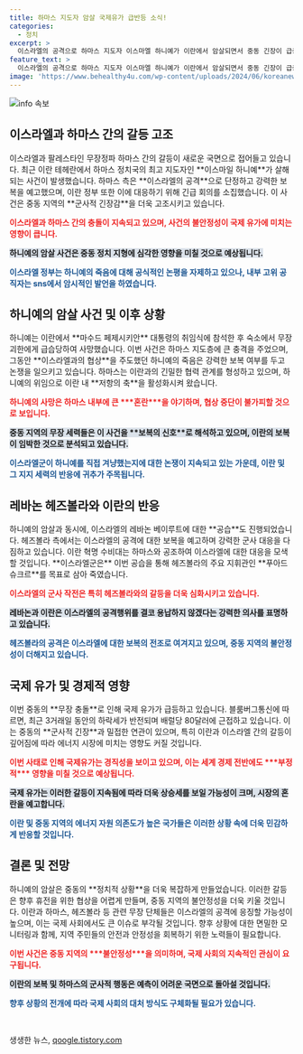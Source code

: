 ```yaml
---
title: 하마스 지도자 암살 국제유가 급반등 소식!
categories:
  - 정치
excerpt: >
  이스라엘의 공격으로 하마스 지도자 이스마엘 하니예가 이란에서 암살되면서 중동 긴장이 급증하고 국제유가는 급등세를 보이고 있다. 이란과 하마스는 이스라엘의 보복을 경고하며 무장단체들의 저항이 예고되고 있다.
feature_text: >
  이스라엘의 공격으로 하마스 지도자 이스마엘 하니예가 이란에서 암살되면서 중동 긴장이 급증하고 국제유가는 급등세를 보이고 있다. 이란과 하마스는 이스라엘의 보복을 경고하며 무장단체들의 저항이 예고되고 있다.
image: 'https://www.behealthy4u.com/wp-content/uploads/2024/06/koreanews.jpg'
---
```


<p><img src="https://www.behealthy4u.com/wp-content/uploads/2024/06/koreanews.jpg" alt="info 속보" /></p>

<h2 data-ke-size="size26">이스라엘과 하마스 간의 갈등 고조</h2>

<p data-ke-size="size16">이스라엘과 팔레스타인 무장정파 하마스 간의 갈등이 새로운 국면으로 접어들고 있습니다. 최근 이란 테헤란에서 하마스 정치국의 최고 지도자인 **이스마일 하니예**가 살해되는 사건이 발생했습니다. 하마스 측은 **이스라엘의 공격**으로 단정하고 강력한 보복을 예고했으며, 이란 정부 또한 이에 대응하기 위해 긴급 회의를 소집했습니다. 이 사건은 중동 지역의 **군사적 긴장감**을 더욱 고조시키고 있습니다.</p>

<p data-ke-size="size16"><b><span style="color: #ee2323;">이스라엘과 하마스 간의 충돌이 지속되고 있으며, 사건의 불안정성이 국제 유가에 미치는 영향이 큽니다.</span></b></p>

<p data-ke-size="size16"><b><span style="background-color: #21538527;">하니예의 암살 사건은 중동 정치 지형에 심각한 영향을 미칠 것으로 예상됩니다.</span></b></p>

<p data-ke-size="size16"><b><span style="color: #1a5490;">이스라엘 정부는 하니예의 죽음에 대해 공식적인 논평을 자제하고 있으나, 내부 고위 공직자는 sns에서 암시적인 발언을 하였습니다.</span></b></p>

<h2 data-ke-size="size26">하니예의 암살 사건 및 이후 상황</h2>

<p data-ke-size="size16">하니예는 이란에서 **마수드 페제시키안** 대통령의 취임식에 참석한 후 숙소에서 무장 괴한에게 급습당하여 사망했습니다. 이번 사건은 하마스 지도층에 큰 충격을 주었으며, 그동안 **이스라엘과의 협상**을 주도했던 하니예의 죽음은 강력한 보복 여부를 두고 논쟁을 일으키고 있습니다. 하마스는 이란과의 긴밀한 협력 관계를 형성하고 있으며, 하니예의 위임으로 이란 내 **저항의 축**을 활성화시켜 왔습니다.</p>

<p data-ke-size="size16"><b><span style="color: #ee2323;">하니예의 사망은 하마스 내부에 큰 ***혼란***을 야기하며, 협상 중단이 불가피할 것으로 보입니다.</span></b></p>

<p data-ke-size="size16"><b><span style="background-color: #21538527;">중동 지역의 무장 세력들은 이 사건을 **보복의 신호**로 해석하고 있으며, 이란의 보복이 임박한 것으로 분석되고 있습니다.</span></b></p>

<p data-ke-size="size16"><b><span style="color: #1a5490;">이스라엘군이 하니예를 직접 겨냥했는지에 대한 논쟁이 지속되고 있는 가운데, 이란 및 그 지지 세력의 반응에 귀추가 주목됩니다.</span></b></p>

<h2 data-ke-size="size26">레바논 헤즈볼라와 이란의 반응</h2>

<p data-ke-size="size16">하니예의 암살과 동시에, 이스라엘의 레바논 베이루트에 대한 **공습**도 진행되었습니다. 헤즈볼라 측에서는 이스라엘의 공격에 대한 보복을 예고하며 강력한 군사 대응을 다짐하고 있습니다. 이란 혁명 수비대는 하마스와 공조하여 이스라엘에 대한 대응을 모색할 것입니다. **이스라엘군은** 이번 공습을 통해 헤즈볼라의 주요 지휘관인 **푸아드 슈크르**를 목표로 삼아 죽였습니다.</p>

<p data-ke-size="size16"><b><span style="color: #ee2323;">이스라엘의 군사 작전은 특히 헤즈볼라와의 갈등을 더욱 심화시키고 있습니다.</span></b></p>

<p data-ke-size="size16"><b><span style="background-color: #21538527;">레바논과 이란은 이스라엘의 공격행위를 결코 용납하지 않겠다는 강력한 의사를 표명하고 있습니다.</span></b></p>

<p data-ke-size="size16"><b><span style="color: #1a5490;">헤즈볼라의 공격은 이스라엘에 대한 보복의 전조로 여겨지고 있으며, 중동 지역의 불안정성이 더해지고 있습니다.</span></b></p>

<h2 data-ke-size="size26">국제 유가 및 경제적 영향</h2>

<p data-ke-size="size16">이번 중동의 **무장 충돌**로 인해 국제 유가가 급등하고 있습니다. 블룸버그통신에 따르면, 최근 3거래일 동안의 하락세가 반전되며 배럴당 80달러에 근접하고 있습니다. 이는 중동의 **군사적 긴장**과 밀접한 연관이 있으며, 특히 이란과 이스라엘 간의 갈등이 깊어짐에 따라 에너지 시장에 미치는 영향도 커질 것입니다.</p>

<p data-ke-size="size16"><b><span style="color: #ee2323;">이번 사태로 인해 국제유가는 경직성을 보이고 있으며, 이는 세계 경제 전반에도 ***부정적*** 영향을 미칠 것으로 예상됩니다.</span></b></p>

<p data-ke-size="size16"><b><span style="background-color: #21538527;">국제 유가는 이러한 갈등이 지속됨에 따라 더욱 상승세를 보일 가능성이 크며, 시장의 혼란을 예고합니다.</span></b></p>

<p data-ke-size="size16"><b><span style="color: #1a5490;">이란 및 중동 지역의 에너지 자원 의존도가 높은 국가들은 이러한 상황 속에 더욱 민감하게 반응할 것입니다.</span></b></p>

<h2 data-ke-size="size26">결론 및 전망</h2>

<p data-ke-size="size16">하니예의 암살은 중동의 **정치적 상황**을 더욱 복잡하게 만들었습니다. 이러한 갈등은 향후 휴전을 위한 협상을 어렵게 만들며, 중동 지역의 불안정성을 더욱 키울 것입니다. 이란과 하마스, 헤즈볼라 등 관련 무장 단체들은 이스라엘의 공격에 응징할 가능성이 높으며, 이는 국제 사회에서도 큰 이슈로 부각될 것입니다. 향후 상황에 대한 면밀한 모니터링과 함께, 지역 주민들의 안전과 안정성을 회복하기 위한 노력들이 필요합니다.</p>

<p data-ke-size="size16"><b><span style="color: #ee2323;">이번 사건은 중동 지역의 ***불안정성***을 의미하며, 국제 사회의 지속적인 관심이 요구됩니다.</span></b></p>

<p data-ke-size="size16"><b><span style="background-color: #21538527;">이란의 보복 및 하마스의 군사적 행동은 예측이 어려운 국면으로 돌아설 것입니다.</span></b></p>

<p data-ke-size="size16"><b><span style="color: #1a5490;">향후 상황의 전개에 따라 국제 사회의 대처 방식도 구체화될 필요가 있습니다.</span></b></p>

<p data-ke-size="size16">&nbsp;</p>
생생한 뉴스, <a href="https://qoogle.tistory.com" rel="dofollow">qoogle.tistory.com</a>


